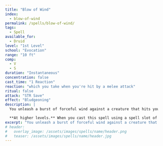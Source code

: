 ```yaml
---
title: "Blow of Wind"
index:
  - blow-of-wind
permalink: /spells/blow-of-wind/
tags:
  - Spell
available_for:
  - Druid
level: "1st Level"
school: "Evocation"
range: "10 ft"
comp:
  - V
  - S
duration: "Instantaneous"
concentration: false
cast_time: "1 Reaction"
reaction: "which you take when you're hit by a melee attack"
ritual: false
attack: "STR Save"
effect: "Bludgeoning"
description: |
  You unleash a burst of forceful wind against a creature that hits you with a melee attack. The the creature must make a Strength saving throw. On failure, the creature is pushed 20 feet away from the you and falls prone.

  **At higher levels.** When you cast this spell using a spell slot of 2nd level or higher, the distance the creature is pushed increases by 10 feet.
excerpt: "You unleash a burst of forceful wind against a creature that hits you with a melee attack."
# header:
#   overlay_image: /assets/images/spells/name/header.png
#   teaser: /assets/images/spells/name/header.jpg
---
```

